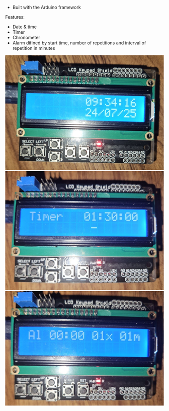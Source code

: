 - Built with the Arduino framework

Features:
- Date & time
- Timer
- Chronometer
- Alarm difined by start time, number of repetitions and interval of repetition in minutes

<p align="center" width="100%">
<img src="imgs/home.jpg">
<img src="imgs/timer.jpg">
<img src="imgs/alarm.jpg">
</p>
